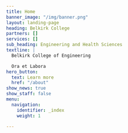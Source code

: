 ```yaml
---
title: Home
banner_image: "/img/banner.png"
layout: landing-page
heading: Belkirk College
partners: []
services: []
sub_heading: Engineering and Health Sciences
textline: |
  Belkirk College of Engineering

  Ora et Labora
hero_button:
  text: Learn more
  href: "/about"
show_news: true
show_staff: false
menu:
  navigation:
    identifier: _index
    weight: 1

---
```

